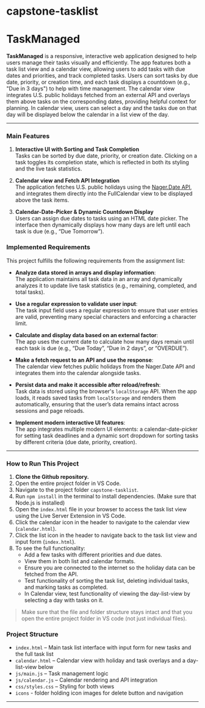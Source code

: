 # capstone-tasklist
# TaskManaged

**TaskManaged** is a responsive, interactive web application designed to help users manage their tasks visually and efficiently. The app features both a task list view and a calendar view, allowing users to add tasks with due dates and priorities, and track completed tasks. Users can sort tasks by due date, priority, or creation time, and each task displays a countdown (e.g., "Due in 3 days") to help with time management. The calendar view integrates U.S. public holidays fetched from an external API and overlays them above tasks on the corresponding dates, providing helpful context for planning. In calendar view, users can select a day and the tasks due on that day will be displayed below the calendar in a list view of the day.

---

### Main Features

1. **Interactive UI with Sorting and Task Completion**  
   Tasks can be sorted by due date, priority, or creation date. Clicking on a task toggles its completion state, which is reflected in both its styling and the live task statistics.

2. **Calendar view and Fetch API Integration**  
   The application fetches U.S. public holidays using the [Nager.Date API](https://date.nager.at), and integrates them directly into the FullCalendar view to be displayed above the task items. 

3. **Calendar-Date-Picker & Dynamic Countdown Display**  
   Users can assign due dates to tasks using an HTML date picker. The interface then dynamically displays how many days are left until each task is due (e.g., “Due Tomorrow”).

### Implemented Requirements

This project fulfills the following requirements from the assignment list:

- **Analyze data stored in arrays and display information**:  
  The application maintains all task data in an array and dynamically analyzes it to update live task statistics (e.g., remaining, completed, and total tasks).

- **Use a regular expression to validate user input**:  
  The task input field uses a regular expression to ensure that user entries are valid, preventing many special characters and enforcing a character limit.

- **Calculate and display data based on an external factor**:  
  The app uses the current date to calculate how many days remain until each task is due (e.g., “Due Today”, “Due in 2 days”, or “OVERDUE”).

- **Make a fetch request to an API and use the response**:  
  The calendar view fetches public holidays from the Nager.Date API and integrates them into the calendar alongside tasks.

- **Persist data and make it accessible after reload/refresh**:  
  Task data is stored using the browser's `localStorage` API. When the app loads, it reads saved tasks from `localStorage` and renders them automatically, ensuring that the user’s data remains intact across sessions and page reloads.

- **Implement modern interactive UI features**:  
  The app integrates multiple modern UI elements: a calendar-date-picker for setting task deadlines and a dynamic sort dropdown for sorting tasks by different criteria (due date, priority, creation).

---

### How to Run This Project

1. **Clone the Github repository.**
2. Open the entire project folder in VS Code.
3. Navigate to the project folder `capstone-tasklist`.
4. Run `npm install` in the terminal to install dependencies. (Make sure that Node.js is installed)
5. Open the `index.html` file in your browser to access the task list view using the Live Server Extension in VS Code.
6. Click the calendar icon in the header to navigate to the calendar view (`calendar.html`).
7. Click the list icon in the header to navigate back to the task list view and input form (`index.html`).
8. To see the full functionality:
   - Add a few tasks with different priorities and due dates.
   - View them in both list and calendar formats.
   - Ensure you are connected to the internet so the holiday data can be fetched from the API.
   - Test functionality of sorting the task list, deleting individual tasks, and marking tasks as completed.
   - In Calendar view, test functionality of viewing the day-list-view by selecting a day with tasks on it.

> Make sure that the file and folder structure stays intact and that you open the entire project folder in VS code (not just individual files). 

### Project Structure

- `index.html` – Main task list interface with input form for new tasks and the full task list
- `calendar.html` – Calendar view with holiday and task overlays and a day-list-view below  
- `js/main.js` – Task management logic  
- `js/calendar.js` – Calendar rendering and API integration  
- `css/styles.css` – Styling for both views
- `icons` - folder holding icon images for delete button and navigation
---





